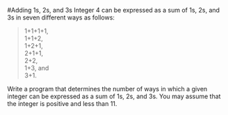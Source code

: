 #Adding 1s, 2s, and 3s
Integer 4 can be expressed as a sum of 1s, 2s, and 3s in seven different ways as follows:

>1+1+1+1,   
>1+1+2,   
1+2+1,   
2+1+1,   
2+2,   
1+3, and   
3+1.


Write a program that determines the number of ways in which a given integer can be expressed as a sum of 1s, 2s, and 3s. You may assume that the integer is positive and less than 11.  
   